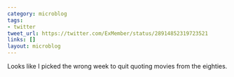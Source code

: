 ```yaml
---
category: microblog
tags:
- twitter
tweet_url: https://twitter.com/ExMember/status/28914852319723521
links: []
layout: microblog
---
```

Looks like I picked the wrong week to quit quoting movies from the eighties.
